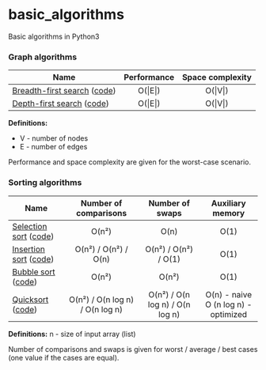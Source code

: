 basic_algorithms
================

Basic algorithms in Python3


### Graph algorithms
| Name        | Performance | Space complexity |
| ------------- |:-------------:|:-------------:|
| [Breadth-first search](http://en.wikipedia.org/wiki/Breadth-first_search) ([code](./basic_algorithms/graph/bfs.py)) | O(&#124;E&#124;) | O(&#124;V&#124;) |
| [Depth-first search](http://en.wikipedia.org/wiki/Depth-first_search) ([code](./basic_algorithms/graph/dfs.py)) | O(&#124;E&#124;) | O(&#124;V&#124;) |

**Definitions:**
* V - number of nodes
* E - number of edges

Performance and space complexity are given for the worst-case scenario.


### Sorting algorithms
| Name        | Number of comparisons | Number of swaps | Auxiliary memory |
| ------------- |:-------------:|:-------------:|:-------------:|
| [Selection sort](http://en.wikipedia.org/wiki/Selection_sort) ([code](./basic_algorithms/sorting/selection_sort.py)) | O(n²) | O(n) | O(1) |
| [Insertion sort](http://en.wikipedia.org/wiki/Insertion_sort) ([code](./basic_algorithms/sorting/insertion_sort.py)) | O(n²) / O(n²) / O(n) | O(n²) / O(n²) / O(1) | O(1) |
| [Bubble sort](http://en.wikipedia.org/wiki/Bubble_sort) ([code](./basic_algorithms/sorting/bubble_sort.py)) | O(n²) | O(n²) | O(1) |
| [Quicksort](http://en.wikipedia.org/wiki/Quicksort) ([code](./basic_algorithms/sorting/quicksort.py)) | O(n²) / O(n log n) / O(n log n) | O(n²) / O(n log n) / O(n log n) | O(n) - naive <br/> O (n log n) - optimized |

**Definitions:**
n - size of input array (list)

Number of comparisons and swaps is given for worst / average / best cases (one value if the cases are equal).
